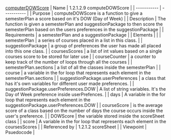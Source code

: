 [computerDOWScore](TeamTwoFiles/computerDOWScore.txt)
| Name | 1.2.1.2.9 computeDOWScore |
| ----------- | ----------- |
| Purpose | computeDOWScore is a function to give a semesterPlan a score based on it's DOW (Day of Week) |
| Description | The function is given a semesterPlan and suggestionPackage to then score the semesterPlan based on the users preferences in the suggestionPackage |
| Requirements | a semesterPlan and a suggestionPackage |
| Elements |  |
| semesterPlan | a series of courses placed in a list in this class. |
| suggestionPackage | a group of preferences the user has made all placed into this one class. |
| coursesScores | a list of int values based on a single courses score to be stored for later use |
| courseCounter | a counter to keep track of the number of loops through all the courses |
| semesterPlan.sections | a list of all the classes inside the semesterPlan |
| course | a variable in the for loop that represents each element in the semesterPlan.sections |
| suggestionPackage.userPreferences | a class that has it's own variables for different user made preferences. |
| suggestionPackage.userPreferences.DOW | A list of string variables. It's the Day of Week preference inside userPrefences. |
| days | A variable in the for loop that represents each element in the suggestionPackage.userPreferences.DOW |
| courseScore | is the average score of a class based on the number of days the course occurs inside the user's preference. |
| DOWScore | the variable stored inside the scoreSheet class |
| score | A variable in the for loop that represents each element in the coursesScores |
| Referenced by | 1.2.1.2 scoreSheet |
| Viewpoint | Psuedocode |
